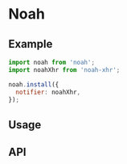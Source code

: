 # Noah

## Example

```javascript
import noah from 'noah';
import noahXhr from 'noah-xhr';

noah.install({
  notifier: noahXhr,
});
```

## Usage

## API
